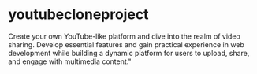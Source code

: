 # youtubecloneproject
Create your own YouTube-like platform and dive into the realm of video sharing. Develop essential features and gain practical experience in web development while building a dynamic platform for users to upload, share, and engage with multimedia content."
